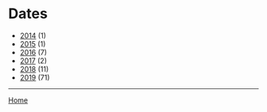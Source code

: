 # Dates

  * [2014](./2014/) (1)
  * [2015](./2015/) (1)
  * [2016](./2016/) (7)
  * [2017](./2017/) (2)
  * [2018](./2018/) (11)
  * [2019](./2019/) (71)

----

[Home](../)
